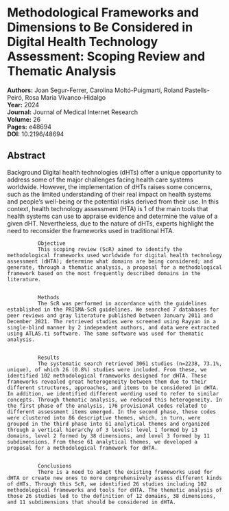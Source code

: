 # Methodological Frameworks and Dimensions to Be Considered in Digital Health Technology Assessment: Scoping Review and Thematic Analysis

**Authors:** Joan Segur-Ferrer, Carolina Moltó-Puigmartí, Roland Pastells-Peiró, Rosa Maria Vivanco-Hidalgo  
**Year:** 2024  
**Journal:** Journal of Medical Internet Research  
**Volume:** 26  
**Pages:** e48694  
**DOI:** 10.2196/48694  

## Abstract
Background
              Digital health technologies (dHTs) offer a unique opportunity to address some of the major challenges facing health care systems worldwide. However, the implementation of dHTs raises some concerns, such as the limited understanding of their real impact on health systems and people’s well-being or the potential risks derived from their use. In this context, health technology assessment (HTA) is 1 of the main tools that health systems can use to appraise evidence and determine the value of a given dHT. Nevertheless, due to the nature of dHTs, experts highlight the need to reconsider the frameworks used in traditional HTA.
            
            
              Objective
              This scoping review (ScR) aimed to identify the methodological frameworks used worldwide for digital health technology assessment (dHTA); determine what domains are being considered; and generate, through a thematic analysis, a proposal for a methodological framework based on the most frequently described domains in the literature.
            
            
              Methods
              The ScR was performed in accordance with the guidelines established in the PRISMA-ScR guidelines. We searched 7 databases for peer reviews and gray literature published between January 2011 and December 2021. The retrieved studies were screened using Rayyan in a single-blind manner by 2 independent authors, and data were extracted using ATLAS.ti software. The same software was used for thematic analysis.
            
            
              Results
              The systematic search retrieved 3061 studies (n=2238, 73.1%, unique), of which 26 (0.8%) studies were included. From these, we identified 102 methodological frameworks designed for dHTA. These frameworks revealed great heterogeneity between them due to their different structures, approaches, and items to be considered in dHTA. In addition, we identified different wording used to refer to similar concepts. Through thematic analysis, we reduced this heterogeneity. In the first phase of the analysis, 176 provisional codes related to different assessment items emerged. In the second phase, these codes were clustered into 86 descriptive themes, which, in turn, were grouped in the third phase into 61 analytical themes and organized through a vertical hierarchy of 3 levels: level 1 formed by 13 domains, level 2 formed by 38 dimensions, and level 3 formed by 11 subdimensions. From these 61 analytical themes, we developed a proposal for a methodological framework for dHTA.
            
            
              Conclusions
              There is a need to adapt the existing frameworks used for dHTA or create new ones to more comprehensively assess different kinds of dHTs. Through this ScR, we identified 26 studies including 102 methodological frameworks and tools for dHTA. The thematic analysis of those 26 studies led to the definition of 12 domains, 38 dimensions, and 11 subdimensions that should be considered in dHTA.

